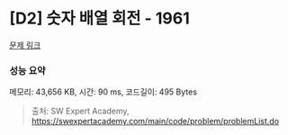 # [D2] 숫자 배열 회전 - 1961 

[문제 링크](https://swexpertacademy.com/main/code/problem/problemDetail.do?contestProbId=AV5Pq-OKAVYDFAUq) 

### 성능 요약

메모리: 43,656 KB, 시간: 90 ms, 코드길이: 495 Bytes



> 출처: SW Expert Academy, https://swexpertacademy.com/main/code/problem/problemList.do